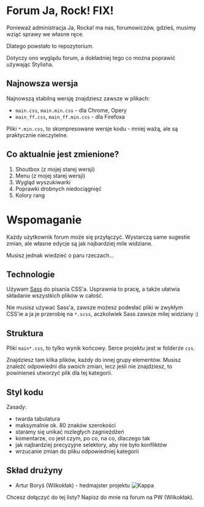 # Forum Ja, Rock! FIX!
Ponieważ administracja Ja, Rocka! ma nas, forumowiczów, gdzieś, musimy wziąć
sprawy we własne ręce.

Dlatego powstało to repozytorium.

Dotyczy ono wyglądu forum, a dokładniej tego co można poprawić używając Stylisha.

## Najnowsza wersja
Najnowszą stabilną wersję znajdziesz zawsze w plikach:
* ``main.css``, ``main.min.css`` - dla Chrome, Opery
* ``main_ff.css``, ``main_ff.min.css`` - dla Firefoxa

Pliki ``*.min.css``, to skompresowane wersje kodu - mniej ważą, ale są
praktycznie nieczytelne.

## Co aktualnie jest zmienione?
1. Shoutbox (z mojej starej wersji)
2. Menu (z mojej starej wersji)
3. Wygląd wyszukiwarki
4. Poprawki drobnych niedociągnięć
5. Kolory rang

# Wspomaganie
Każdy użytkownik forum może się przyłączyć. Wystarczą same sugestie zmian, ale
własne edycje są jak najbardziej mile widziane.

Musisz jednak wiedzieć o paru rzeczach...

## Technologie
Używam [Sass](http://sass-lang.com/) do pisania CSS'a. Usprawnia to pracę, a
także ułatwia składanie wszystkich plików w całość.

Nie musisz używać Sass'a, zawsze możesz podesłać pliki w zwykłym CSS'ie a ja je
przerobię na ``*.scss``, aczkolwiek Sass zawsze milej widziany :)
## Struktura
Pliki ``main*.css``, to tylko wynik końcowy. Serce projektu jest w folderze ``css``.

Znajdziesz tam kilka plików, każdy do innej grupy elementów. Musisz znaleźć odpowiedni
dla swoich zmian, lecz jeśli nie znajdziesz, to powinieneś utworzyć plik dla tej kategorii.
## Styl kodu
Zasady:
* twarda tabulatura
* maksymalnie ok. 80 znaków szerokości
* staramy się unikać rozległych zagnieżdżeń
* komentarze, co jest czym, po co, na co, dlaczego tak
* jak najbardziej precyzyjne selektory, aby nie było konfliktów
* wrzucanie zmian do pliku odpowiedniej kategorii

## Skład drużyny
- Artur Boryś (Wilkokłak) - hedmajster projektu ![Kappa](http://how2play.pl/wp-content/uploads/2016/03/Kappa.png)

Chcesz dołączyć do tej listy? Napisz do mnie na forum na PW (Wilkokłak).
